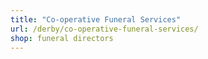 ```yaml
---
title: "Co-operative Funeral Services"
url: /derby/co-operative-funeral-services/
shop: funeral directors
---
```

